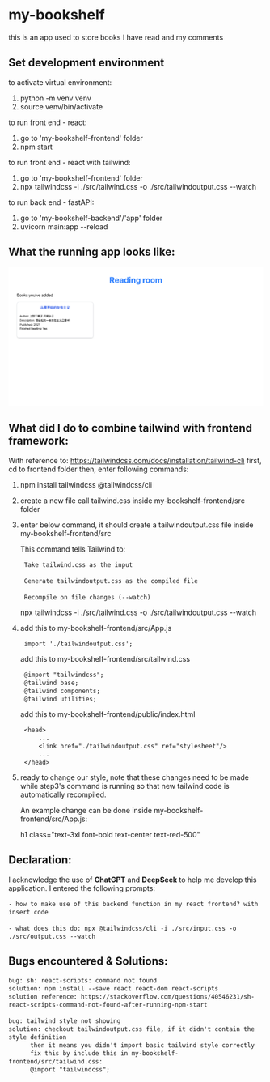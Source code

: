 # my-bookshelf

this is an app used to store books I have read and my comments

## Set development environment
to activate virtual environment:
1. python -m venv venv 
2. source venv/bin/activate

to run front end - react:
1. go to 'my-bookshelf-frontend' folder
2. npm start

to run front end - react with tailwind:
1. go to 'my-bookshelf-frontend' folder
2. npx tailwindcss -i ./src/tailwind.css -o ./src/tailwindoutput.css --watch

to run back end - fastAPI:
1. go to 'my-bookshelf-backend'/'app' folder
2. uvicorn main:app --reload


## What the running app looks like:
![Alt text](runningapp.png)


## What did I do to combine tailwind with frontend framework:
With reference to: https://tailwindcss.com/docs/installation/tailwind-cli
first, cd to frontend folder
then, enter following commands: 
1. npm install tailwindcss @tailwindcss/cli
2. create a new file call tailwind.css inside my-bookshelf-frontend/src folder
3. enter below command, it should create a tailwindoutput.css file inside my-bookshelf-frontend/src
   
    This command tells Tailwind to:
   
        Take tailwind.css as the input
   
        Generate tailwindoutput.css as the compiled file
   
        Recompile on file changes (--watch)

    npx tailwindcss -i ./src/tailwind.css -o ./src/tailwindoutput.css --watch

5. add this to my-bookshelf-frontend/src/App.js
   
        import './tailwindoutput.css';
   
    add this to my-bookshelf-frontend/src/tailwind.css
   
        @import "tailwindcss";
        @tailwind base;
        @tailwind components;
        @tailwind utilities;
   
    add this to my-bookshelf-frontend/public/index.html
   
        <head>
            ...
            <link href="./tailwindoutput.css" ref="stylesheet"/>
            ...
        </head>
   

7. ready to change our style, note that these changes need to be made while step3's command
   is running so that new tailwind code is automatically recompiled.
   
   An example change can be done inside my-bookshelf-frontend/src/App.js:
   
   h1 class="text-3xl font-bold text-center text-red-500"
   


## Declaration:

I acknowledge the use of **ChatGPT** and **DeepSeek** to help me develop this application.
I entered the following prompts: 

    - how to make use of this backend function in my react frontend? with insert code
    
    - what does this do: npx @tailwindcss/cli -i ./src/input.css -o ./src/output.css --watch
    


## Bugs encountered & Solutions:
    bug: sh: react-scripts: command not found
    solution: npm install --save react react-dom react-scripts
    solution reference: https://stackoverflow.com/questions/40546231/sh-react-scripts-command-not-found-after-running-npm-start

    bug: tailwind style not showing
    solution: checkout tailwindoutput.css file, if it didn't contain the style definition
          then it means you didn't import basic tailwind style correctly
          fix this by include this in my-bookshelf-frontend/src/tailwind.css: 
          @import "tailwindcss";
